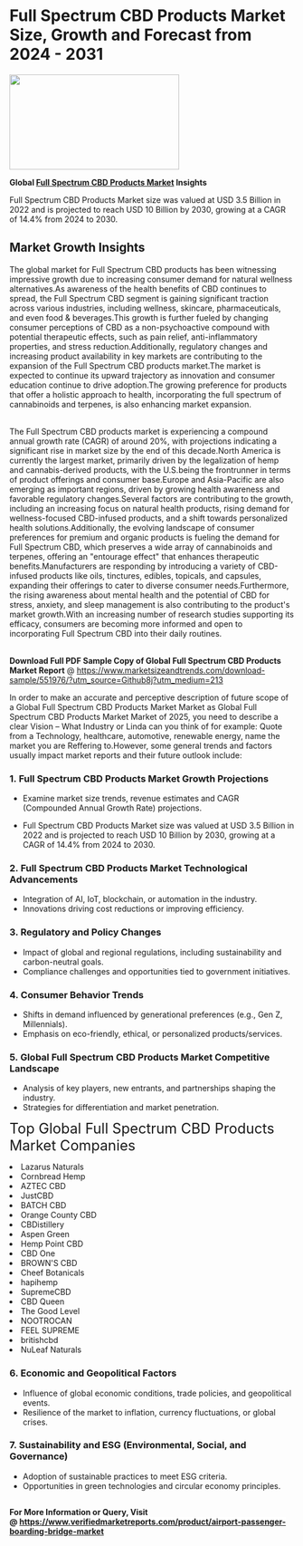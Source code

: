 <H1>Full Spectrum CBD Products Market Size, Growth and Forecast from 2024 - 2031</H1><img class="aligncenter size-medium wp-image-584254" src="https://thirdeyenews.in/wp-content/uploads/2024/09/Global-Market-Research-300x168.jpeg" alt="" width="300" height="168" /><p><strong>Global&nbsp;<a href="https://www.marketsizeandtrends.com/download-sample/551976/?utm_source=Github8j?utm_medium=213">Full Spectrum CBD Products Market</a> Insights</strong></p><p>Full Spectrum CBD Products Market size was valued at USD 3.5 Billion in 2022 and is projected to reach USD 10 Billion by 2030, growing at a CAGR of 14.4% from 2024 to 2030.</p><p><h2>Market Growth Insights</h2> <p>The global market for Full Spectrum CBD products has been witnessing impressive growth due to increasing consumer demand for natural wellness alternatives.As awareness of the health benefits of CBD continues to spread, the Full Spectrum CBD segment is gaining significant traction across various industries, including wellness, skincare, pharmaceuticals, and even food & beverages.This growth is further fueled by changing consumer perceptions of CBD as a non-psychoactive compound with potential therapeutic effects, such as pain relief, anti-inflammatory properties, and stress reduction.Additionally, regulatory changes and increasing product availability in key markets are contributing to the expansion of the Full Spectrum CBD products market.The market is expected to continue its upward trajectory as innovation and consumer education continue to drive adoption.The growing preference for products that offer a holistic approach to health, incorporating the full spectrum of cannabinoids and terpenes, is also enhancing market expansion.<br><br>  </p> <p>The Full Spectrum CBD products market is experiencing a compound annual growth rate (CAGR) of around 20%, with projections indicating a significant rise in market size by the end of this decade.North America is currently the largest market, primarily driven by the legalization of hemp and cannabis-derived products, with the U.S.being the frontrunner in terms of product offerings and consumer base.Europe and Asia-Pacific are also emerging as important regions, driven by growing health awareness and favorable regulatory changes.Several factors are contributing to the growth, including an increasing focus on natural health products, rising demand for wellness-focused CBD-infused products, and a shift towards personalized health solutions.Additionally, the evolving landscape of consumer preferences for premium and organic products is fueling the demand for Full Spectrum CBD, which preserves a wide array of cannabinoids and terpenes, offering an "entourage effect" that enhances therapeutic benefits.Manufacturers are responding by introducing a variety of CBD-infused products like oils, tinctures, edibles, topicals, and capsules, expanding their offerings to cater to diverse consumer needs.Furthermore, the rising awareness about mental health and the potential of CBD for stress, anxiety, and sleep management is also contributing to the product's market growth.With an increasing number of research studies supporting its efficacy, consumers are becoming more informed and open to incorporating Full Spectrum CBD into their daily routines.<br><br> </p><p><span class=""><strong>Download Full PDF Sample Copy of Global Full Spectrum CBD Products Market Report</strong> @ <a href="https://www.marketsizeandtrends.com/download-sample/551976/?utm_source=Github8j?utm_medium=213" target="_blank">https://www.marketsizeandtrends.com/download-sample/551976/?utm_source=Github8j?utm_medium=213</a></span></p><p>In order to make an accurate and perceptive description of future scope of a Global&nbsp;Full Spectrum CBD Products Market Market as Global&nbsp;Full Spectrum CBD Products Market Market of 2025, you need to describe a clear Vision &ndash; What Industry or Linda can you think of for example: Quote from a Technology, healthcare, automotive, renewable energy, name the market you are Reffering to.However, some general trends and factors usually impact market reports and their future outlook include:</p><h3>1.&nbsp;<strong>Full Spectrum CBD Products Market Growth Projections</strong></h3><ul><li>Examine market size trends, revenue estimates and CAGR (Compounded Annual Growth Rate) projections.</li><li><p>Full Spectrum CBD Products Market size was valued at USD 3.5 Billion in 2022 and is projected to reach USD 10 Billion by 2030, growing at a CAGR of 14.4% from 2024 to 2030.</p></li></ul><h3>2.&nbsp;<strong>Full Spectrum CBD Products Market Technological Advancements</strong></h3><ul><li>Integration of AI, IoT, blockchain, or automation in the industry.</li><li>Innovations driving cost reductions or improving efficiency.</li></ul><h3>3.&nbsp;<strong>Regulatory and Policy Changes</strong></h3><ul><li>Impact of global and regional regulations, including sustainability and carbon-neutral goals.</li><li>Compliance challenges and opportunities tied to government initiatives.</li></ul><h3>4.&nbsp;<strong>Consumer Behavior Trends</strong></h3><ul><li>Shifts in demand influenced by generational preferences (e.g., Gen Z, Millennials).</li><li>Emphasis on eco-friendly, ethical, or personalized products/services.</li></ul><h3>5.&nbsp;<strong>Global Full Spectrum CBD Products Market Competitive Landscape</strong></h3><ul><li>Analysis of key players, new entrants, and partnerships shaping the industry.</li><li>Strategies for differentiation and market penetration.</li></ul><p data-pm-slice="1 1 []"><span style="color: inherit; font-family: inherit; font-size: 25px;">Top Global Full Spectrum CBD Products Market Companies</span></p><div class="" data-test-id=""><p><li>Lazarus Naturals</li><li> Cornbread Hemp</li><li> AZTEC CBD</li><li> JustCBD</li><li> BATCH CBD</li><li> Orange County CBD</li><li> CBDistillery</li><li> Aspen Green</li><li> Hemp Point CBD</li><li> CBD One</li><li> BROWN'S CBD</li><li> Cheef Botanicals</li><li> hapihemp</li><li> SupremeCBD</li><li> CBD Queen</li><li> The Good Level</li><li> NOOTROCAN</li><li> FEEL SUPREME</li><li> britishcbd</li><li> NuLeaf Naturals</li></p></div><h3>6.&nbsp;<strong>Economic and Geopolitical Factors</strong></h3><ul><li>Influence of global economic conditions, trade policies, and geopolitical events.</li><li>Resilience of the market to inflation, currency fluctuations, or global crises.</li></ul><h3>7.&nbsp;<strong>Sustainability and ESG (Environmental, Social, and Governance)</strong></h3><ul><li>Adoption of sustainable practices to meet ESG criteria.</li><li>Opportunities in green technologies and circular economy principles.</li></ul><h2><strong style="font-size: 14px;">For More Information or Query, Visit @&nbsp;</strong><a style="background-color: #ffffff; font-size: 14px;" href="https://www.marketsizeandtrends.com/report/full-spectrum-cbd-products-market/" target="_blank">https://www.verifiedmarketreports.com/product/airport-passenger-boarding-bridge-market</a></h2>